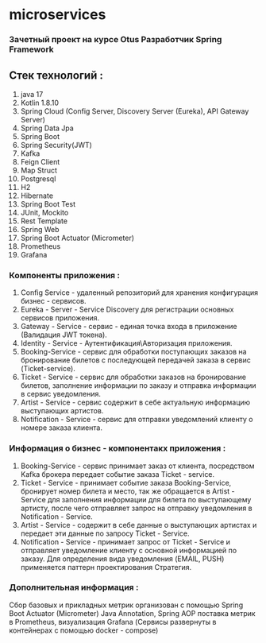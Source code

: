 # microservices
### Зачетный проект на курсе Otus Разработчик Spring Framework
## Стек технологий :
1. java 17
2. Kotlin 1.8.10 
3. Spring Cloud (Config Server, Discovery Server (Eureka), API Gateway Server)
4. Spring Data Jpa 
5. Spring Boot 
6. Spring Security(JWT) 
7. Kafka 
8. Feign Client
9. Map Struct
10. Postgresql
11. H2
12. Hibernate
13. Spring Boot Test
14. JUnit, Mockito
15. Rest Template
16. Spring Web
17. Spring Boot Actuator (Micrometer)
18. Prometheus
19. Grafana

### Компоненты приложения :
1. Config Service - удаленный репозиторий для хранения конфигурация бизнес - сервисов.
2. Eureka - Server - Service Discovery для регистрации основных сервисов приложения.
3. Gateway - Service - сервис - единая точка входа в приложение (Валидация JWT токена).
4. Identity - Service - Аутентификация\Авторизация приложения.
5. Booking-Service - сервис для обработки поступающих заказов на бронирование билетов с последующей передачей заказа
в сервис (Ticket-service).
6. Ticket - Service - сервис для обработки заказов на бронирование билетов, заполнение информации по заказу и отправка
информации в сервис уведомления.
7. Artist - Service - сервис содержит в себе актуальную информацию выступающих артистов.
8. Notification - Service - сервис для отправки уведомлений клиенту о номере заказа клиента.

### Информация о бизнес - компонентакх приложения :
1. Booking-Service - сервис принимает заказ от клиента, посредством Kafka брокера передает событие заказа Ticket - service.
2. Ticket - Service - принимает событие заказа Booking-Service, бронирует номер билета и место, так же обращается 
в Artist - Service для заполнения информации для билета по выступающему артисту, после чего отправляет запрос на 
отправку уведомления в Notification - Service.
3. Artist - Service - содержит в себе данные о выступающих артистах и передает эти данные по запросу Ticket - Service.
4. Notification - Service - принимает запрос от Ticket - Service и отправляет уведомление клиенту с основной информацией
по заказу. Для определения вида уведомления (EMAIL, PUSH) применяется паттерн проектирования Стратегия.

### Дополнительная информация :
Сбор базовых и прикладных метрик организован с помощью Spring Boot Actuator (Micrometer) Java Annotation, Spring AOP
поставка метрик в Prometheus, визуализация Grafana (Сервисы развернуты в контейнерах с помощью docker - compose)
